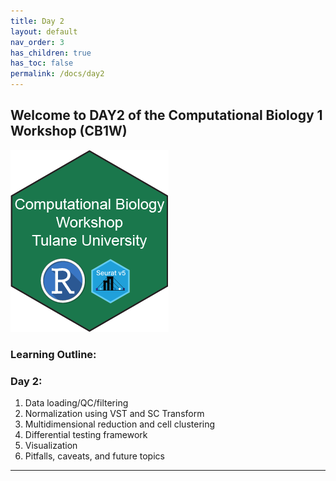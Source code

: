 ```yaml
---
title: Day 2
layout: default
nav_order: 3
has_children: true
has_toc: false
permalink: /docs/day2
---
```

## Welcome to DAY2 of the Computational Biology 1 Workshop (CB1W)

![](https://raw.githubusercontent.com/Dragonmasterx87/CompBio1-Tulane/main/assets/images/logo.png)

### Learning Outline:
### Day 2:
1. Data loading/QC/filtering
2. Normalization using VST and SC Transform
3. Multidimensional reduction and cell clustering
4. Differential testing framework
5. Visualization
6. Pitfalls, caveats, and future topics

----
[Just the Docs]: https://just-the-docs.github.io/just-the-docs/
[GitHub Pages]: https://docs.github.com/en/pages
[README]: https://github.com/just-the-docs/just-the-docs-template/blob/main/README.md
[Jekyll]: https://jekyllrb.com
[GitHub Pages / Actions workflow]: https://github.blog/changelog/2022-07-27-github-pages-custom-github-actions-workflows-beta/
[use this template]: https://github.com/just-the-docs/just-the-docs-template/generate
